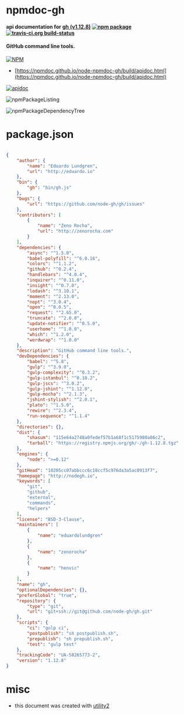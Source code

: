 # npmdoc-gh

#### api documentation for  [gh (v1.12.8)](http://nodegh.io)  [![npm package](https://img.shields.io/npm/v/npmdoc-gh.svg?style=flat-square)](https://www.npmjs.org/package/npmdoc-gh) [![travis-ci.org build-status](https://api.travis-ci.org/npmdoc/node-npmdoc-gh.svg)](https://travis-ci.org/npmdoc/node-npmdoc-gh)

#### GitHub command line tools.

[![NPM](https://nodei.co/npm/gh.png?downloads=true&downloadRank=true&stars=true)](https://www.npmjs.com/package/gh)

- [https://npmdoc.github.io/node-npmdoc-gh/build/apidoc.html](https://npmdoc.github.io/node-npmdoc-gh/build/apidoc.html)

[![apidoc](https://npmdoc.github.io/node-npmdoc-gh/build/screenCapture.buildCi.browser.%252Ftmp%252Fbuild%252Fapidoc.html.png)](https://npmdoc.github.io/node-npmdoc-gh/build/apidoc.html)

![npmPackageListing](https://npmdoc.github.io/node-npmdoc-gh/build/screenCapture.npmPackageListing.svg)

![npmPackageDependencyTree](https://npmdoc.github.io/node-npmdoc-gh/build/screenCapture.npmPackageDependencyTree.svg)



# package.json

```json

{
    "author": {
        "name": "Eduardo Lundgren",
        "url": "http://eduardo.io"
    },
    "bin": {
        "gh": "bin/gh.js"
    },
    "bugs": {
        "url": "https://github.com/node-gh/gh/issues"
    },
    "contributors": [
        {
            "name": "Zeno Rocha",
            "url": "http://zenorocha.com"
        }
    ],
    "dependencies": {
        "async": "^1.5.0",
        "babel-polyfill": "^6.0.16",
        "colors": "^1.1.2",
        "github": "^0.2.4",
        "handlebars": "^4.0.4",
        "inquirer": "^0.11.0",
        "insight": "^0.7.0",
        "lodash": "^3.10.1",
        "moment": "^2.13.0",
        "nopt": "^3.0.4",
        "open": "^0.0.5",
        "request": "^2.65.0",
        "truncate": "^2.0.0",
        "update-notifier": "^0.5.0",
        "userhome": "^1.0.0",
        "which": "^1.2.0",
        "wordwrap": "^1.0.0"
    },
    "description": "GitHub command line tools.",
    "devDependencies": {
        "babel": "^5.8",
        "gulp": "^3.9.0",
        "gulp-complexity": "^0.3.2",
        "gulp-istanbul": "^0.10.2",
        "gulp-jscs": "^3.0.2",
        "gulp-jshint": "^1.12.0",
        "gulp-mocha": "^2.1.3",
        "jshint-stylish": "^2.0.1",
        "plato": "^1.5.0",
        "rewire": "^2.3.4",
        "run-sequence": "^1.1.4"
    },
    "directories": {},
    "dist": {
        "shasum": "115e64a2748a0fedef57b1a68f1c5175980a86c2",
        "tarball": "https://registry.npmjs.org/gh/-/gh-1.12.8.tgz"
    },
    "engines": {
        "node": ">=0.12"
    },
    "gitHead": "10205cc07abbccc6c18ccf5c976da3a5ac0913f7",
    "homepage": "http://nodegh.io",
    "keywords": [
        "git",
        "github",
        "external",
        "commands",
        "helpers"
    ],
    "license": "BSD-3-Clause",
    "maintainers": [
        {
            "name": "eduardolundgren"
        },
        {
            "name": "zenorocha"
        },
        {
            "name": "henvic"
        }
    ],
    "name": "gh",
    "optionalDependencies": {},
    "preferGlobal": "true",
    "repository": {
        "type": "git",
        "url": "git+ssh://git@github.com/node-gh/gh.git"
    },
    "scripts": {
        "ci": "gulp ci",
        "postpublish": "sh postpublish.sh",
        "prepublish": "sh prepublish.sh",
        "test": "gulp test"
    },
    "trackingCode": "UA-58265773-2",
    "version": "1.12.8"
}
```



# misc
- this document was created with [utility2](https://github.com/kaizhu256/node-utility2)

